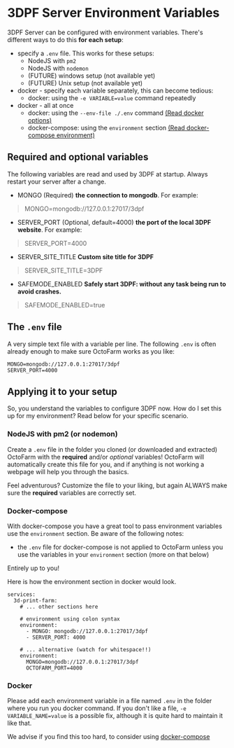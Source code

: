 # 3DPF Server Environment Variables
3DPF Server can be configured with environment variables. There's different ways to do this **for each setup**:
- specify a `.env` file. This works for these setups:
    - NodeJS with `pm2` 
    - NodeJS with `nodemon`
    - (FUTURE) windows setup (not available yet)
    - (FUTURE) Unix setup (not available yet)
- docker - specify each variable separately, this can become tedious:
    - docker: using the `-e VARIABLE=value` command repeatedly
- docker - all at once
    - docker: using the `--env-file ./.env` command [(Read docker options)](https://docs.docker.com/engine/reference/commandline/run/#options)    
    - docker-compose: using the `environment` section [(Read docker-compose environment)](https://docs.docker.com/compose/environment-variables/)
    

## Required and optional variables
The following variables are read and used by 3DPF at startup. Always restart your server after a change.

- MONGO (Required) **the connection to mongodb**. For example:
> MONGO=mongodb://127.0.0.1:27017/3dpf
- SERVER_PORT (Optional, default=4000) **the port of the local 3DPF website**. For example:
> 
> SERVER_PORT=4000
- SERVER_SITE_TITLE **Custom site title for 3DPF**
> SERVER_SITE_TITLE=3DPF
- SAFEMODE_ENABLED **Safely start 3DPF: without any task being run to avoid crashes.**
> SAFEMODE_ENABLED=true
## The `.env` file
A very simple text file with a variable per line. The following `.env` is often already enough to make sure OctoFarm works as you like:
```
MONGO=mongodb://127.0.0.1:27017/3dpf
SERVER_PORT=4000
```

## Applying it to your setup
So, you understand the variables to configure 3DPF now. How do I set this up for my environment? Read below for your specific scenario.

### NodeJS with pm2 (or nodemon)
Create a `.env` file in the folder you cloned (or downloaded and extracted) OctoFarm with the **required** and/or _optional_ variables!
OctoFarm will automatically create this file for you, and if anything is not working a webpage will help you through the basics.

Feel adventurous? Customize the file to your liking, but again ALWAYS make sure the **required** variables are correctly set.

### Docker-compose 
With docker-compose you have a great tool to pass environment variables use the `environment` section.
Be aware of the following notes:
- the `.env` file for docker-compose is not applied to OctoFarm unless you use the variables in your `environment` section (more on that below)

Entirely up to you!

Here is how the environment section in docker would look.
```
services:
  3d-print-farm:
    # ... other sections here
    
    # environment using colon syntax
    environment:
      - MONGO: mongodb://127.0.0.1:27017/3dpf
      - SERVER_PORT: 4000
    
    # ... alternative (watch for whitespace!!) 
    environment:
      MONGO=mongodb://127.0.0.1:27017/3dpf
      OCTOFARM_PORT=4000
```
### Docker 
Please add each environment variable in a file named `.env` in the folder where you run you docker command.
If you don't like a file, `-e VARIABLE_NAME=value` is a possible fix, although it is quite hard to maintain it like that.

We advise if you find this too hard, to consider using [docker-compose](#docker-compose)
